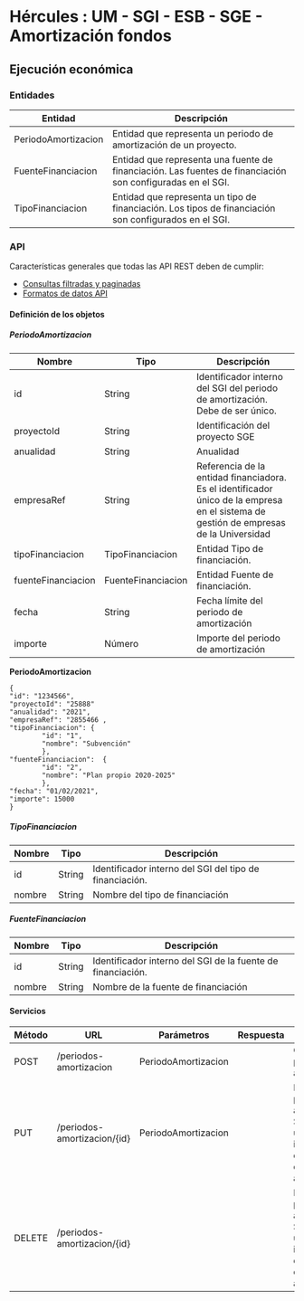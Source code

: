 # Hércules : UM \- SGI \- ESB \- SGE \- Amortización fondos



  






## Ejecución económica

### Entidades



| Entidad | Descripción |
| --- | --- |
| PeriodoAmortizacion | Entidad que representa un periodo de amortización de un proyecto. |
| FuenteFinanciacion | Entidad que representa una fuente de financiación. Las fuentes de financiación son configuradas en el SGI. |
| TipoFinanciacion | Entidad que representa un tipo de financiación. Los tipos de financiación son configurados en el SGI. |

### API

Características generales que todas las API REST deben de cumplir:

* [Consultas filtradas y paginadas](https://confluence.um.es/confluence/display/HERCULES/Consultas+filtradas+y+paginadas "https://confluence.um.es/confluence/display/HERCULES/Consultas+filtradas+y+paginadas")
* [Formatos de datos API](https://confluence.um.es/confluence/display/HERCULES/Formatos+de+datos+API "https://confluence.um.es/confluence/display/HERCULES/Formatos+de+datos+API")

#### Definición de los objetos

##### PeriodoAmortizacion



| **Nombre** | **Tipo** | **Descripción** |
| --- | --- | --- |
| id | String | Identificador interno del SGI del periodo de amortización. Debe de ser único. |
| proyectoId | String | Identificación del proyecto SGE |
| anualidad | String | Anualidad |
| empresaRef | String | Referencia de la entidad financiadora. Es el identificador único de la empresa en el sistema de gestión de empresas de la Universidad |
| tipoFinanciacion | TipoFinanciacion | Entidad Tipo de financiación. |
| fuenteFinanciacion | FuenteFinanciacion | Entidad Fuente de financiación. |
| fecha | String | Fecha límite del periodo de amortización |
| importe | Número | Importe del periodo de amortización |

**PeriodoAmortizacion**

```
{
"id": "1234566",
"proyectoId": "25888"
"anualidad": "2021",
"empresaRef": "2855466 ,
"tipoFinanciacion": {
        "id": "1",
        "nombre": "Subvención"
        },
"fuenteFinanciacion":  {
        "id": "2",
        "nombre": "Plan propio 2020-2025"
        }, 
"fecha": "01/02/2021",
"importe": 15000 
}
```

##### TipoFinanciacion



| **Nombre** | **Tipo** | **Descripción** |
| --- | --- | --- |
| id | String | Identificador interno del SGI del tipo de financiación. |
| nombre | String | Nombre del tipo de financiación |

##### FuenteFinanciacion



| **Nombre** | **Tipo** | **Descripción** |
| --- | --- | --- |
| id | String | Identificador interno del SGI de la fuente de financiación. |
| nombre | String | Nombre de la fuente de financiación |

#### Servicios

  




| Método | URL | Parámetros | Respuesta | Descripción |
| --- | --- | --- | --- | --- |
| POST | /periodos\-amortizacion | PeriodoAmortizacion |  | Crea un periodo de amortización |
| PUT | /periodos\-amortizacion/{id} | PeriodoAmortizacion |  | Modifica un periodo de amortización. Se pasa por url el identificador del periodo de amortización. |
| DELETE | /periodos\-amortizacion/{id} |  |  | Elimina un periodo de amortización. Se pasa por url el identificador del periodo de amortización. |




